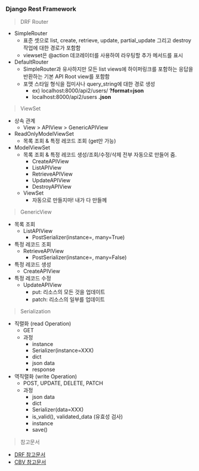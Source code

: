 ### Django Rest Framework

>  DRF Router
- SimpleRouter
  - 표준 셋으로 list, create, retrieve, update, partial_update 그리고 destroy 작업에 대한 경로가 포함함
  - viewset은 @action 데코레이터를 사용하여 라우팅할 추가 메서드를 표시
- DefaultRouter
  - SimpleRouter과 유사하지만 모든 list views에 하이퍼링크를 포함하는 응답을 반환하는 기본 API Root view를 포함함
  - 포맷 스타일 형식을 접미사나 query_string에 대한 경로 생성
    - ex) localhost:8000/api2/users/ **?format=json**
    - localhost:8000/api2/users **.json**

> ViewSet
- 상속 관계
  - View > APIView > GenericAPIView
- ReadOnlyModelViewSet
  - 목록 조회 & 특정 레코드 조회 (get만 가능)
- ModelViewSet
  - 목록 조회 & 특정 레코드 생성/조회/수정/삭제 전부 자동으로 만들어 줌.
    - CreateAPIView
    - ListAPIView
    - RetrieveAPIView
    - UpdateAPIView
    - DestroyAPIView
  - ViewSet
    - 자동으로 만들지마! 내가 다 만들께

> GenericView
- 목록 조회
  - ListAPIView
    - PostSerializer(instance=, many=True)
- 특정 레코드 조회
  - RetrieveAPIView
    - PostSerializer(instance=, many=False)
- 특정 레코드 생성
  - CreateAPIView
- 특정 레코드 수정
  - UpdateAPIView
    - put: 리소스의 모든 것을 업데이트
    - patch: 리소스의 일부를 업데이트

> Serialization
- 직렬화 (read Operation)
  - GET
  - 과정
    - instance
    - Serializer(instance=XXX)
    - dict
    - json data
    - response
- 역직렬화 (write Operation)
  - POST, UPDATE, DELETE, PATCH
  - 과정
    - json data
    - dict
    - Serializer(data=XXX)
    - is_valid(), validated_data (유효성 검사)
    - instance
    - save()

> 참고문서
- [DRF 참고문서](https://www.cdrf.co/)
- [CBV 참고문서](https://ccbv.co.uk/)
